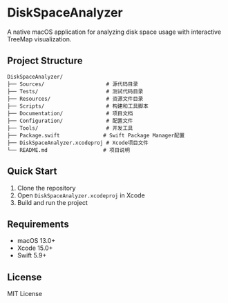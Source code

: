 # DiskSpaceAnalyzer

A native macOS application for analyzing disk space usage with interactive TreeMap visualization.

## Project Structure

```
DiskSpaceAnalyzer/
├── Sources/                    # 源代码目录
├── Tests/                      # 测试代码目录
├── Resources/                  # 资源文件目录
├── Scripts/                    # 构建和工具脚本
├── Documentation/              # 项目文档
├── Configuration/              # 配置文件
├── Tools/                      # 开发工具
├── Package.swift              # Swift Package Manager配置
├── DiskSpaceAnalyzer.xcodeproj # Xcode项目文件
└── README.md                  # 项目说明
```

## Quick Start

1. Clone the repository
2. Open `DiskSpaceAnalyzer.xcodeproj` in Xcode
3. Build and run the project

## Requirements

- macOS 13.0+
- Xcode 15.0+
- Swift 5.9+

## License

MIT License
